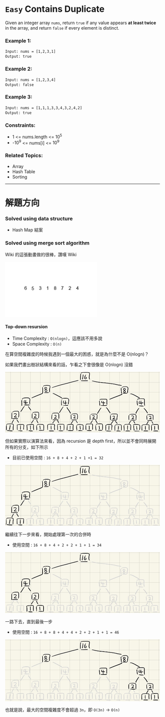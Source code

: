 # `Easy` Contains Duplicate

Given an integer array `nums`, return `true` if any value appears **at least twice** in the array, and return `false` if every element is distinct.

### Example 1:

```
Input: nums = [1,2,3,1]
Output: true
```

### Example 2:

```
Input: nums = [1,2,3,4]
Output: false
```

### Example 3:

```
Input: nums = [1,1,1,3,3,4,3,2,4,2]
Output: true
```

### Constraints:

- 1 <= nums.length <= $10^5$
- -$10^9$ <= nums[i] <= $10^9$

### Related Topics:

- Array
- Hash Table
- Sorting

---

# 解題方向

### Solved using data structure

- Hash Map 結案

### Solved using merge sort algorithm

Wiki 的這張動畫做的很棒，讚嘆 Wiki

![image](./image/merge_sort.gif)

#### Top-down resursion

- Time Complexity : `O(nlogn)`，這應該不用多說
- Space Complexity : `O(n)`

在算空間複雜度的時候我遇到一個最大的困惑，就是為什麼不是 O(nlogn)？

如果我們畫出樹狀結構來看的話，乍看之下會很像是 O(nlogn) 沒錯

![image](./image/merge_sort_example1.jpg)

但如果實際以演算法來看，因為 recursion 是 depth first，所以並不會同時展開所有的分支，如下所示

 - 目前已使用空間 : `16 + 8 + 4 + 2 + 1 +1 = 32`

![image](./image/merge_sort_example2.jpg)

繼續往下一步來看，開始處理第一次的合併時

 - 使用空間 : `16 + 8 + 4 + 2 + 2 + 1 + 1 = 34`

![image](./image/merge_sort_example3.jpg)

一路下去，直到最後一步

 - 使用空間 : `16 + 8 + 8 + 4 + 4 + 2 + 2 + 1 + 1 = 46`

![image](./image/merge_sort_example4.jpg)

也就是說，最大的空間複雜度不會超過 `3n`，即 `O(3n)` -> `O(n)`
